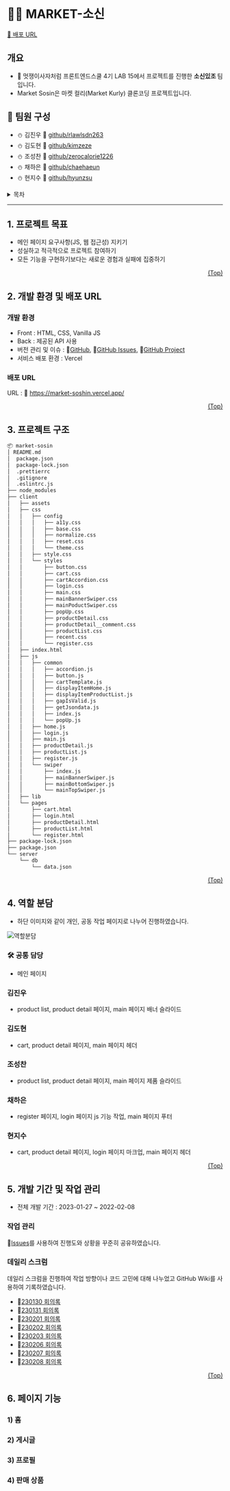 # <span id="top">✋🏻 MARKET-소신</span>

[🔗 배포 URL](https://market-soshin.vercel.app/)

## 개요

- 🦁 멋쟁이사자처럼 프론트엔드스쿨 4기 LAB 15에서 프로젝트를 진행한 <b> 소신있조 </b> 팀입니다.
- Market Sosin은 마켓 컬리(Market Kurly) 클론코딩 프로젝트입니다.

## 🐣 팀원 구성

- ⛄️ 김진우 🔗 [github/rlawlsdn263](https://github.com/rlawlsdn263)
- ⛄️ 김도현 🔗 [github/kimzeze](https://github.com/kimzeze)
- ⛄️ 조성찬 🔗 [github/zerocalorie1226](https://github.com/zerocalorie1226)
- ⛄️ 채하은 🔗 [github/chaehaeun](https://github.com/chaehaeun)
- ⛄️ 현지수 🔗 [github/hyunzsu](https://github.com/hyunzsu)

<details>
<summary>목차</summary>

1. [프로젝트 목표](#goal)
2. [개발 환경 및 배포 URL](#dev)
3. [프로젝트 구조](#tree)
4. [역할 분담](#role)
5. [개발 기간 및 이슈 관리](#task)
6. [페이지 기능](#pages)

</details>

---

## <span id="goal">1. 프로젝트 목표</span>

- 메인 페이지 요구사항(JS, 웹 접근성) 지키기
- 성실하고 적극적으로 프로젝트 참여하기
- 모든 기능을 구현하기보다는 새로운 경험과 실패에 집중하기

<p align="right"><a href="#top">(Top)</a></p>

## <span id="dev">2. 개발 환경 및 배포 URL</span>

### 개발 환경

- Front : HTML, CSS, Vanilla JS
- Back : 제공된 API 사용
- 버전 관리 및 이슈 :
  🔗[GitHub](https://github.com/likelion-lab15/market-soshin),
  🔗[GitHub Issues](https://github.com/likelion-lab15/market-soshin/issues),
  🔗[GitHub Project](https://github.com/likelion-lab15/market-soshin/projects)
- 서비스 배포 환경 : Vercel

### 배포 URL

URL : 🔗 https://market-soshin.vercel.app/

<p align="right"><a href="#top">(Top)</a></p>

## <span id="tree">3. 프로젝트 구조</span>

```bash
📦 market-sosin
│ README.md
│  package.json
│  package-lock.json
│  .prettierrc
│  .gitignore
│  .eslintrc.js
├── node_modules
├── client
│   ├── assets
│   ├── css
│   │   ├── config
│   │   │   ├── a11y.css
│   │   │   ├── base.css
│   │   │   ├── normalize.css
│   │   │   ├── reset.css
│   │   │   └── theme.css
│   │   ├── style.css
│   │   └── styles
│   │       ├── button.css
│   │       ├── cart.css
│   │       ├── cartAccordion.css
│   │       ├── login.css
│   │       ├── main.css
│   │       ├── mainBannerSwiper.css
│   │       ├── mainPoductSwiper.css
│   │       ├── popUp.css
│   │       ├── productDetail.css
│   │       ├── productDetail__comment.css
│   │       ├── productList.css
│   │       ├── recent.css
│   │       └── register.css
│   ├── index.html
│   ├── js
│   │   ├── common
│   │   │   ├── accordion.js
│   │   │   ├── button.js
│   │   │   ├── cartTemplate.js
│   │   │   ├── displayItemHome.js
│   │   │   ├── displayItemProductList.js
│   │   │   ├── gapIsValid.js
│   │   │   ├── getJsondata.js
│   │   │   ├── index.js
│   │   │   └── popUp.js
│   │   ├── home.js
│   │   ├── login.js
│   │   ├── main.js
│   │   ├── productDetail.js
│   │   ├── productList.js
│   │   ├── register.js
│   │   └── swiper
│   │       ├── index.js
│   │       ├── mainBannerSwiper.js
│   │       ├── mainBottomSwiper.js
│   │       └── mainTopSwiper.js
│   ├── lib
│   └── pages
│       ├── cart.html
│       ├── login.html
│       ├── productDetail.html
│       ├── productList.html
│       └── register.html
├── package-lock.json
├── package.json
└── server
    └── db
        └── data.json
```

<p align="right"><a href="#top">(Top)</a></p>

## <span id="role">4. 역할 분담</span>

- 하단 이미지와 같이 개인, 공동 작업 페이지로 나누어 진행하였습니다.

![역할분담](https://cdn.discordapp.com/attachments/619875492820025356/1113760710321778728/image.png)

### 🛠 공통 담당

- 메인 페이지

### 김진우

- product list, product detail 페이지, main 페이지 배너 슬라이드

### 김도현

- cart, product detail 페이지, main 페이지 헤더

### 조성찬

- product list, product detail 페이지, main 페이지 제품 슬라이드

### 채하은

- register 페이지, login 페이지 js 기능 작업, main 페이지 푸터

### 현지수

- cart, product detail 페이지, login 페이지 마크업, main 페이지 헤더

<p align="right"><a href="#top">(Top)</a></p>

## <span id="task">5. 개발 기간 및 작업 관리</span>

- 전체 개발 기간 : 2023-01-27 ~ 2022-02-08

### 작업 관리

🔗[Issues](https://github.com/likelion-lab15/market-soshin/issues)를 사용하여 진행도와 상황을 꾸준히 공유하였습니다.

### 데일리 스크럼

데일리 스크럼을 진행하여 작업 방향이나 코드 고민에 대해 나누었고 GitHub Wiki를 사용하여 기록하였습니다.

- 🔗[230130 회의록](https://github.com/likelion-lab15/market-soshin/wiki/2023%EB%85%84-01%EC%9B%94-30%EC%9D%BC)
- 🔗[230131 회의록](https://github.com/likelion-lab15/market-soshin/wiki/2023%EB%85%84-01%EC%9B%94-31%EC%9D%BC)
- 🔗[230201 회의록](https://github.com/likelion-lab15/market-soshin/wiki/2023%EB%85%84-02%EC%9B%94-01%EC%9D%BC)
- 🔗[230202 회의록](https://github.com/likelion-lab15/market-soshin/wiki/2023%EB%85%84-02%EC%9B%94-02%EC%9D%BC)
- 🔗[230203 회의록](https://github.com/likelion-lab15/market-soshin/wiki/2023%EB%85%84-02%EC%9B%94-03%EC%9D%BC)
- 🔗[230206 회의록](https://github.com/likelion-lab15/market-soshin/wiki/2023%EB%85%84-02%EC%9B%94-06%EC%9D%BC)
- 🔗[230207 회의록](https://github.com/likelion-lab15/market-soshin/wiki/2023%EB%85%84-02%EC%9B%94-07%EC%9D%BC)
- 🔗[230208 회의록](https://github.com/likelion-lab15/market-soshin/wiki/2023%EB%85%84-02%EC%9B%94-08%EC%9D%BC)

<p align="right"><a href="#top">(Top)</a></p>

## <span id="pages">6. 페이지 기능</span>

### 1) 홈

### 2) 게시글

### 3) 프로필

### 4) 판매 상품
